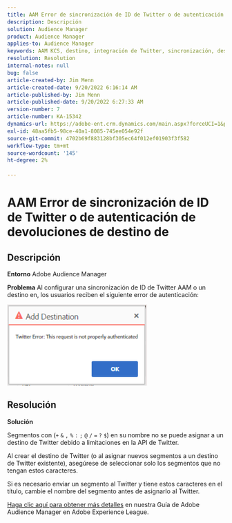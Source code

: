 ```yaml
---
title: AAM Error de sincronización de ID de Twitter o de autenticación de devoluciones de destino de
description: Descripción
solution: Audience Manager
product: Audience Manager
applies-to: Audience Manager
keywords: AAM KCS, destino, integración de Twitter, sincronización, destino, error de autenticación, ID, Adobe Audience Manager
resolution: Resolution
internal-notes: null
bug: false
article-created-by: Jim Menn
article-created-date: 9/20/2022 6:16:14 AM
article-published-by: Jim Menn
article-published-date: 9/20/2022 6:27:33 AM
version-number: 7
article-number: KA-15342
dynamics-url: https://adobe-ent.crm.dynamics.com/main.aspx?forceUCI=1&pagetype=entityrecord&etn=knowledgearticle&id=dddc48b9-ab38-ed11-9db1-0022480866ad
exl-id: 48aa5fb5-98ce-40a1-8085-745ee054e92f
source-git-commit: 4702b69f883128bf305ec64f012ef01903f3f582
workflow-type: tm+mt
source-wordcount: '145'
ht-degree: 2%

---
```


# AAM Error de sincronización de ID de Twitter o de autenticación de devoluciones de destino de

## Descripción


<b>Entorno</b>
Adobe Audience Manager

<b>Problema</b>
Al configurar una sincronización de ID de Twitter AAM o un destino en, los usuarios reciben el siguiente error de autenticación:

![](assets/___dedc48b9-ab38-ed11-9db1-0022480866ad___.png)


## Resolución


<b>Solución</b>

Segmentos con (`+` `&` `,` `%` `:` `;` `@` `/` `=` `?` `$`) en su nombre no se puede asignar a un destino de Twitter debido a limitaciones en la API de Twitter.

Al crear el destino de Twitter (o al asignar nuevos segmentos a un destino de Twitter existente), asegúrese de seleccionar solo los segmentos que no tengan estos caracteres.

Si es necesario enviar un segmento al Twitter y tiene estos caracteres en el título, cambie el nombre del segmento antes de asignarlo al Twitter.

[Haga clic aquí para obtener más detalles](https://experienceleague.adobe.com/docs/audience-manager/user-guide/features/destinations/device-based/twitter-tailored-audiences.html?lang=en#segment-mapping-considerations) en nuestra Guía de Adobe Audience Manager en Adobe Experience League.
